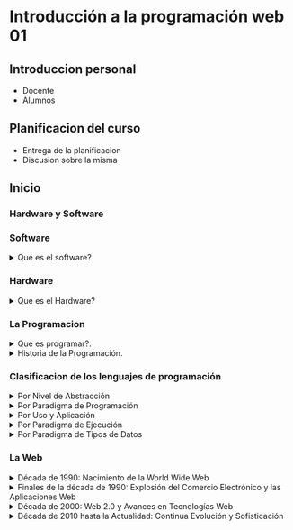 # Introducción a la programación web 01

## Introduccion personal

- Docente
- Alumnos

## Planificacion del curso

- Entrega de la planificacion
- Discusion sobre la misma

## Inicio

### Hardware y Software

### Software

<details>
<summary>Que es el software?</summary>

Es el conjunto de componentes no tangibles, los programas o aplicaciones que encontramos en los ordenadores.

![Software](assets/software2.png)

</details>

### Hardware

<details>
<summary>Que es el Hardware?</summary>

Es el conjunto de componentes fisicos o tangibles de los ordenadores.

![Motherboard](assets/motherboard.jpeg)

<small>X10DRi For Two-way Server E-ATX Motherboard LGA 2011 Support C612 E5-2600 v3/v4 Family DDR4</small>

<details>
<summary>O tambien...</summary>

![Hardware](assets/break_hardware.jpeg)
</details>

</details>

### La Programacion

<details>
<summary>Que es programar?.</summary>
Es el proceso de diseñar y escribir instrucciones que una computadora puede ejecutar. Estas instrucciones, conocidas como código, le dicen a la computadora cómo realizar tareas específicas.

Los ordenadores son calculadoras muy muy potentes pero muy muy tontas, tenemos que describir exactamente todo lo que deben hacer.
</details>

<details>
<summary>Historia de la Programación.</summary>

#### **Máquina Analítica de Charles Babbage (1837)**

![Maquina Analitica](assets/maquina_analitica.webp)

**Charles Babbage** diseñó la Máquina Analítica, considerada como el precursor de la computadora moderna. Aunque nunca fue construida en su totalidad, su diseño incluía elementos esenciales de una computadora, como una unidad de control, una memoria y la capacidad de realizar cálculos matemáticos.

**Ada Lovelace**, trabajando con Babbage, escribió un **algoritmo** para la Máquina Analítica para calcular los números de Bernoulli, lo que la convierte en la primera programadora de la historia.

#### **Tarjetas Perforadas de Herman Hollerith (1890)**

  | **Tabuladora** (1890) |  <!-- -->  |
  |---|---|
  | Desarrolló un sistema de tarjetas perforadas para procesar datos del censo de 1890 en Estados Unidos. Este sistema permitió una manipulación y almacenamiento de datos más eficientes y es un precursor de los métodos de entrada de datos en computadoras tempranas. | ![Tabuladora](assets/HollerithMachine.jpg) |

#### **Computadoras de la Segunda Guerra Mundial**

Durante la Segunda Guerra Mundial, se desarrollaron varias computadoras para fines militares. Notablemente:

  | **Colossus** (1943) |  <!-- -->  |
  |---|---|
  | Utilizada por los británicos para descifrar códigos alemanes. | <div style="width:600px"> ![Colossus](assets/Colossus.jpg) </div> |

  | **ENIAC** (1945) | ENIAC_on_a_Chip |
  |---|---|
  | La primera computadora electrónica de propósito general, desarrollada por **John Presper Eckert** y **John Mauchly** | University of Pennsylvania (1995) - Computer History Museum |
  | ![ENIAC](assets/ENIAC_Penn1.jpg) | ![ENIAC on a chip](assets/ENIAC_on_a_Chip,_University_of_Pennsylvania_(1995)_-_Computer_History_Museum.webp) |

#### **Lenguaje de Programación Assembly (1940s)**

- Los primeros programas se escribieron en lenguaje máquina, pero pronto surgieron los lenguajes de ensamblador (assembly) para simplificar el proceso. Estos lenguajes permitían a los programadores escribir instrucciones en un formato más legible y fácil de entender.

#### **Primeros Lenguajes de Programación de Alto Nivel**

- **FORTRAN (1957)**: Desarrollado por **John Backus** y su equipo en IBM, FORTRAN (FORmula TRANslation) fue el primer lenguaje de programación de alto nivel y se utilizó principalmente para cálculos científicos y de ingeniería.
- **COBOL (1959)**: Diseñado por **Grace Hopper** y otros, COBOL (COmmon Business-Oriented Language) se convirtió en el lenguaje estándar para aplicaciones de negocios y finanzas.
- **LISP (1958)**: Creado por **John McCarthy**, LISP (LISt Processing) es uno de los primeros lenguajes de programación utilizados para la inteligencia artificial.

#### **Avances en la Programación Estructurada (1960s y 1970s)**

- **ALGOL (1960)**: Influenció muchos lenguajes de programación modernos y estableció conceptos importantes como la estructura de bloques.
- **C (1972)**: Desarrollado por **Dennis Ritchie** en los Laboratorios Bell, el lenguaje C introdujo una combinación de poder y flexibilidad, convirtiéndose en uno de los lenguajes de programación más influyentes.

#### **Paradigmas de Programación y Lenguajes Modernos**

- **Programación Orientada a Objetos (OOP)**: El lenguaje **Smalltalk** (1970s) y más tarde **C++** (1983) y **Java** (1995) popularizaron la OOP, que organiza el software en objetos que encapsulan datos y comportamientos.
- **Python (1991)**: Creado por **Guido van Rossum**, Python se destaca por su sintaxis clara y su facilidad de uso, y ha ganado popularidad en diversos campos, incluyendo el desarrollo web y la ciencia de datos.
- **JavaScript (1995)**: Desarrollado por **Brendan Eich**, se convirtió en el lenguaje dominante para la programación web del lado del cliente.

</details>

### Clasificacion de los lenguajes de programación

<details>
<summary>Por Nivel de Abstracción</summary>

- **Bajo Nivel**: Cercanos al lenguaje máquina y al hardware, proporcionan poco o ningún nivel de abstracción sobre el hardware. **Ej**: Lenguaje ensamblador (Assembly).
- **Alto Nivel**: Más cercanos al lenguaje humano, proporcionan un alto nivel de abstracción y son independientes del hardware específico. **Ej**: Python, Java, C++.

</details>

<details>
<summary>Por Paradigma de Programación</summary>

- **Imperativos**: Basados en la ejecución de instrucciones secuenciales que cambian el estado del programa. **Ej**: C, Pascal.
- **Orientados a Objetos**: Basados en el concepto de "objetos", que encapsulan datos y comportamientos. **Ej**: Java, C++, Python.
- **Funcionales**: Basados en el concepto de funciones matemáticas, evitan el uso de estados y datos mutables. **Ej**: Haskell, Lisp.
- **Lógicos**: Basados en la lógica formal y el razonamiento lógico. **Ej**: Prolog.
- **Concurrentes**: Enfocados en la ejecución simultánea de procesos o hilos. **Ej**: Erlang, Go.

</details>

<details>
<summary>Por Uso y Aplicación</summary>

- **Propósito General**: Diseñados para una amplia variedad de aplicaciones. **Ej**: Python, Java, C++.
- **Dominio Específico**: Diseñados para tareas específicas. **Ej**: SQL (bases de datos), HTML (marcado web), MATLAB (computación numérica).

</details>

<details>
<summary>Por Paradigma de Ejecución</summary>

- **Compilados**: Los programas son traducidos a código máquina antes de ser ejecutados. **Ej**: C, C++.
- **Interpretados**: Los programas son ejecutados directamente por un intérprete sin una compilación previa. **Ej**: Python, Ruby.
- **Mixtos**: Utilizan tanto compilación como interpretación. **Ej**: Java (compilado a bytecode y luego interpretado por la JVM).

</details>

<details>
<summary>Por Paradigma de Tipos de Datos</summary>

- **Tipado Estático**: Los tipos de datos de todas las variables se conocen y se verifican en tiempo de compilación. **Ej**: Java, C, C++.
- **Tipado Dinámico**: Los tipos de datos se determinan en tiempo de ejecución. **Ej**: Python, JavaScript.

</details>

### La Web

<details>
<summary>Década de 1990: Nacimiento de la World Wide Web</summary>

- 1989-1991: Tim Berners-Lee, científico británico en el CERN, desarrolla la World Wide Web (WWW) como una manera de compartir información científica de manera más eficiente.
- 1991: La primera página web es creada por Tim Berners-Lee, consistiendo en texto estático con enlaces a otros documentos.
- 1993: Marc Andreessen y Eric Bina crean Mosaic, el primer navegador web gráfico, que permite a los usuarios ver imágenes junto con el texto.
- 1994: Netscape Communications Corporation lanza Netscape Navigator, que se convierte en uno de los navegadores web más populares de la época.
- 1995: **Brendan Eich** crea **JavaScript** en **Netscape Navigator**, introduciendo la capacidad de agregar interactividad y dinamismo a las páginas web.
- 1995: Java es lanzado por Sun Microsystems, permitiendo el desarrollo de applets Java para enriquecer las páginas web.
- 1996: CSS (Cascading Style Sheets) es introducido para controlar la presentación y el diseño de las páginas web.

</details>

<details>
<summary>Finales de la década de 1990: Explosión del Comercio Electrónico y las Aplicaciones Web</summary>

- 1998: Google es fundado por Larry Page y Sergey Brin, revolucionando la búsqueda en línea y la forma en que se organizan los datos en la web.
- 1999: La especificación XML (eXtensible Markup Language) es publicada, permitiendo la creación de datos estructurados para la web.

</details>

<details>
<summary>Década de 2000: Web 2.0 y Avances en Tecnologías Web</summary>

- 2004: Mark Zuckerberg lanza Facebook, que se convierte en una de las plataformas de redes sociales más grandes y populares del mundo.
- 2004: Google lanza Gmail, un servicio de correo electrónico basado en la web que introduce la idea de una interfaz de usuario rica y dinámica en la web.
- 2006: Twitter es lanzado, popularizando el microblogging y la transmisión de mensajes cortos en línea.
- 2006: Amazon lanza Amazon Web Services (AWS), introduciendo la idea de la computación en la nube y cambiando radicalmente la forma en que se desarrollan y entregan las aplicaciones web.
- 2008: HTML5 es anunciado, introduciendo nuevas características como el soporte para audio y video nativos, gráficos vectoriales y mejoras en la semántica y accesibilidad.

</details>

<details>
<summary>Década de 2010 hasta la Actualidad: Continua Evolución y Sofisticación</summary>

- 2010 en adelante: Auge de los marcos de trabajo (frameworks) y bibliotecas de JavaScript como AngularJS, React.js y Vue.js, que simplifican el desarrollo de aplicaciones web complejas y dinámicas.
- 2015: Lanzamiento de GraphQL, un lenguaje de consulta para APIs, que proporciona una forma más eficiente y flexible de solicitar y entregar datos en aplicaciones web.
- 2015: Lanzamiento de Progressive Web Apps (PWAs), que ofrecen una experiencia similar a la de las aplicaciones nativas en la web, incluyendo capacidades como el acceso fuera de línea y notificaciones push.
- 2020 en adelante: Continua innovación en tecnologías web, incluyendo WebAssembly para ejecutar código de alto rendimiento en el navegador, WebRTC para comunicaciones en tiempo real, y la adopción de estándares como HTTP/2 y HTTP/3 para mejorar el rendimiento y la seguridad.

</details>
